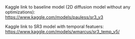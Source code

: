 Kaggle link to baseline model (2D diffusion model without any optimizations):<br>
https://www.kaggle.com/models/pauless/sr3_v3 

Kaggle link to SR3 model with temporal featuers:<br>
https://www.kaggle.com/models/wmarcus/sr3_temp_v5/ 

